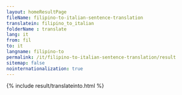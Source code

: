 ```yaml
---
layout: homeResultPage
fileName: filipino-to-italian-sentence-translation
translatein: filipino_to_italian
folderName : translate
lang: it
from: fil
to: it
langname: filipino-to
permalink: /it/filipino-to-italian-sentence-translation/result
sitemap: false
nointernationalization: true
---
```

{% include result/translateinto.html %}

<script src="/js/result/translation.js" data-foldername="{{page.folderName}}" data-lang="{{page.lang}}"></script>
